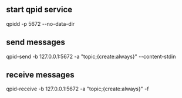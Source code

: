 ## start qpid service
qpidd -p 5672 --no-data-dir

## send messages
qpid-send -b 127.0.0.1:5672 -a "topic;{create:always}" --content-stdin

## receive messages
qpid-receive -b 127.0.0.1:5672 -a "topic;{create:always}" -f
